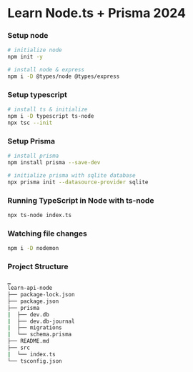 # Learn Node.ts + Prisma 2024

### Setup node

```bash
# initialize node
npm init -y

# install node & express
npm i -D @types/node @types/express
```

### Setup typescript

```bash
# install ts & initialize
npm i -D typescript ts-node
npx tsc --init
```

### Setup Prisma
```bash
# install prisma
npm install prisma --save-dev

# initialize prisma with sqlite database
npx prisma init --datasource-provider sqlite
```

### Running TypeScript in Node with ts-node

```bash
npx ts-node index.ts
```

### Watching file changes

```bash
npm i -D nodemon
```

### Project Structure
```bash
▁
learn-api-node
├── package-lock.json
├── package.json
├── prisma
|  ├── dev.db
|  ├── dev.db-journal
|  ├── migrations
|  └── schema.prisma
├── README.md
├── src
|  └── index.ts
└── tsconfig.json
```

